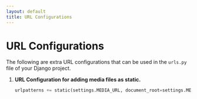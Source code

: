 ```yaml
---
layout: default
title: URL Configurations
---
```


# URL Configurations

The following are extra URL configurations that can be used in the `urls.py` file of your Django project.

1. **URL Configuration for adding media files as static.**

    ```python
    urlpatterns += static(settings.MEDIA_URL, document_root=settings.MEDIA_ROOT)
    ```
  